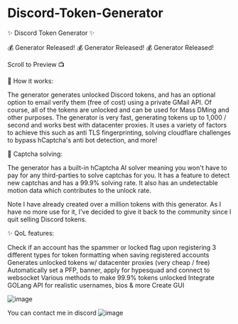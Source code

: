 # Discord-Token-Generator

✨ Discord Token Generator ✨

💰 Generator Released! 💰 Generator Released!
💰 Generator Released!

Scroll to Preview 📺

📝 How it works:

The generator generates unlocked Discord tokens, and has an optional option to email verify them (free of cost) using a private GMail API. Of course, all of the tokens are unlocked and can be used for Mass DMing and other purposes. The generator is very fast, generating tokens up to 1,000 / second and works best with datacenter proxies. It uses a variety of factors to achieve this such as anti TLS fingerprinting, solving cloudflare challenges to bypass hCaptcha's anti bot detection, and more!

🤖 Captcha solving:

The generator has a built-in hCaptcha AI solver meaning you won't have to pay for any third-parties to solve captchas for you. It has a feature to detect new captchas and has a 99.9% solving rate. It also has an undetectable motion data which contributes to the unlock rate.

Note I have already created over a million tokens with this generator. As I have no more use for it, I've decided to give it back to the community since I quit selling Discord tokens.

✨ QoL features:

 Check if an account has the spammer or locked flag upon registering
 3 different types for token formatting when saving registered accounts
 Generates unlocked tokens w/ datacenter proxies (very cheap / free)
 Automatically set a PFP, banner, apply for hypesquad and connect to websocket
 Various methods to make 99.9% tokens unlocked
 Integrate GOLang API for realistic usernames, bios & more
 Create GUI

 ![image](https://github.com/buendiacomoestasyomuybien/Discord-Token-Generator-Best-/assets/145712382/b3f6b44e-40ea-40bd-825e-52b95dedacd7)

You can contact me in discord ![image](https://github.com/buendiacomoestasyomuybien/Discord-Token-Generator-Best-/assets/145712382/00343b75-8408-4037-b9dc-9c9fcf3e13f2)


